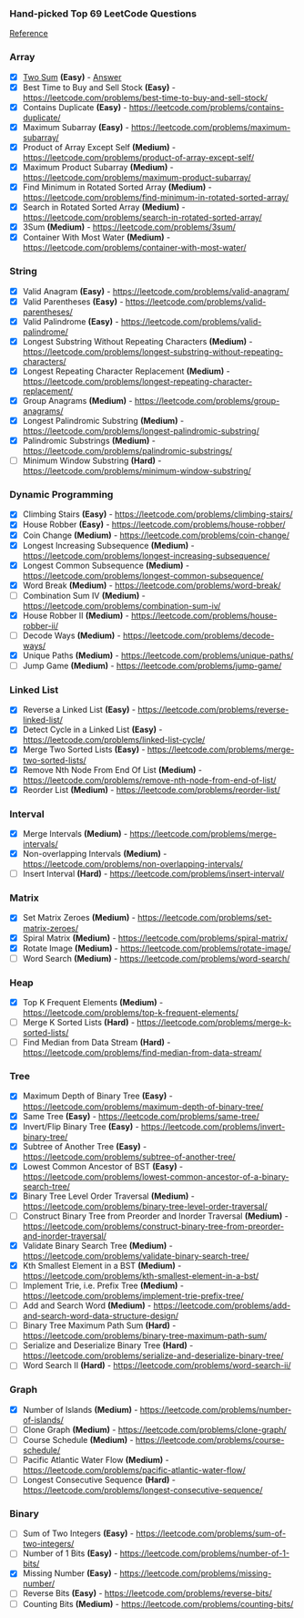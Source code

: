 ### Hand-picked Top 69 LeetCode Questions

[Reference](https://www.teamblind.com/post/New-Year-Gift---Curated-List-of-Top-100-LeetCode-Questions-to-Save-Your-Time-OaM1orEU)

### Array

- [x] [Two Sum](https://leetcode.com/problems/two-sum/) **(Easy)** - [Answer](src/Two%20Sum)
- [x] Best Time to Buy and Sell Stock **(Easy)** -
      https://leetcode.com/problems/best-time-to-buy-and-sell-stock/
- [x] Contains Duplicate **(Easy)** - https://leetcode.com/problems/contains-duplicate/
- [x] Maximum Subarray **(Easy)** - https://leetcode.com/problems/maximum-subarray/
- [x] Product of Array Except Self **(Medium)** -
      https://leetcode.com/problems/product-of-array-except-self/
- [x] Maximum Product Subarray **(Medium)** - https://leetcode.com/problems/maximum-product-subarray/
- [x] Find Minimum in Rotated Sorted Array **(Medium)** -
      https://leetcode.com/problems/find-minimum-in-rotated-sorted-array/
- [x] Search in Rotated Sorted Array **(Medium)** -
      https://leetcode.com/problems/search-in-rotated-sorted-array/
- [x] 3Sum **(Medium)** - https://leetcode.com/problems/3sum/
- [x] Container With Most Water **(Medium)** - https://leetcode.com/problems/container-with-most-water/

### String

- [x] Valid Anagram **(Easy)** - https://leetcode.com/problems/valid-anagram/
- [x] Valid Parentheses **(Easy)** - https://leetcode.com/problems/valid-parentheses/
- [x] Valid Palindrome **(Easy)** - https://leetcode.com/problems/valid-palindrome/
- [x] Longest Substring Without Repeating Characters **(Medium)** -
      https://leetcode.com/problems/longest-substring-without-repeating-characters/
- [x] Longest Repeating Character Replacement **(Medium)** -
      https://leetcode.com/problems/longest-repeating-character-replacement/
- [x] Group Anagrams **(Medium)** - https://leetcode.com/problems/group-anagrams/
- [x] Longest Palindromic Substring **(Medium)** -
      https://leetcode.com/problems/longest-palindromic-substring/
- [x] Palindromic Substrings **(Medium)** - https://leetcode.com/problems/palindromic-substrings/
- [ ] Minimum Window Substring **(Hard)** - https://leetcode.com/problems/minimum-window-substring/

### Dynamic Programming

- [x] Climbing Stairs **(Easy)** - https://leetcode.com/problems/climbing-stairs/
- [x] House Robber **(Easy)** - https://leetcode.com/problems/house-robber/
- [x] Coin Change **(Medium)** - https://leetcode.com/problems/coin-change/
- [x] Longest Increasing Subsequence **(Medium)** -
      https://leetcode.com/problems/longest-increasing-subsequence/
- [x] Longest Common Subsequence **(Medium)** -
      https://leetcode.com/problems/longest-common-subsequence/
- [x] Word Break **(Medium)** - https://leetcode.com/problems/word-break/
- [ ] Combination Sum IV **(Medium)** - https://leetcode.com/problems/combination-sum-iv/
- [x] House Robber II **(Medium)** - https://leetcode.com/problems/house-robber-ii/
- [ ] Decode Ways **(Medium)** - https://leetcode.com/problems/decode-ways/
- [x] Unique Paths **(Medium)** - https://leetcode.com/problems/unique-paths/
- [ ] Jump Game **(Medium)** - https://leetcode.com/problems/jump-game/

### Linked List

- [x] Reverse a Linked List **(Easy)** - https://leetcode.com/problems/reverse-linked-list/
- [x] Detect Cycle in a Linked List **(Easy)** - https://leetcode.com/problems/linked-list-cycle/
- [x] Merge Two Sorted Lists **(Easy)** - https://leetcode.com/problems/merge-two-sorted-lists/
- [x] Remove Nth Node From End Of List **(Medium)** -
      https://leetcode.com/problems/remove-nth-node-from-end-of-list/
- [x] Reorder List **(Medium)** - https://leetcode.com/problems/reorder-list/

### Interval

- [x] Merge Intervals **(Medium)** - https://leetcode.com/problems/merge-intervals/
- [x] Non-overlapping Intervals **(Medium)** - https://leetcode.com/problems/non-overlapping-intervals/
- [ ] Insert Interval **(Hard)** - https://leetcode.com/problems/insert-interval/

### Matrix

- [x] Set Matrix Zeroes **(Medium)** - https://leetcode.com/problems/set-matrix-zeroes/
- [x] Spiral Matrix **(Medium)** - https://leetcode.com/problems/spiral-matrix/
- [x] Rotate Image **(Medium)** - https://leetcode.com/problems/rotate-image/
- [ ] Word Search **(Medium)** - https://leetcode.com/problems/word-search/

### Heap

- [x] Top K Frequent Elements **(Medium)** - https://leetcode.com/problems/top-k-frequent-elements/
- [ ] Merge K Sorted Lists **(Hard)** - https://leetcode.com/problems/merge-k-sorted-lists/
- [ ] Find Median from Data Stream **(Hard)** -
      https://leetcode.com/problems/find-median-from-data-stream/

### Tree

- [x] Maximum Depth of Binary Tree **(Easy)** -
      https://leetcode.com/problems/maximum-depth-of-binary-tree/
- [x] Same Tree **(Easy)** - https://leetcode.com/problems/same-tree/
- [x] Invert/Flip Binary Tree **(Easy)** - https://leetcode.com/problems/invert-binary-tree/
- [x] Subtree of Another Tree **(Easy)** - https://leetcode.com/problems/subtree-of-another-tree/
- [x] Lowest Common Ancestor of BST **(Easy)** -
      https://leetcode.com/problems/lowest-common-ancestor-of-a-binary-search-tree/
- [x] Binary Tree Level Order Traversal **(Medium)** -
      https://leetcode.com/problems/binary-tree-level-order-traversal/
- [ ] Construct Binary Tree from Preorder and Inorder Traversal **(Medium)** -
      https://leetcode.com/problems/construct-binary-tree-from-preorder-and-inorder-traversal/
- [x] Validate Binary Search Tree **(Medium)** -
      https://leetcode.com/problems/validate-binary-search-tree/
- [x] Kth Smallest Element in a BST **(Medium)** -
      https://leetcode.com/problems/kth-smallest-element-in-a-bst/
- [ ] Implement Trie, i.e. Prefix Tree **(Medium)** -
      https://leetcode.com/problems/implement-trie-prefix-tree/
- [ ] Add and Search Word **(Medium)** -
      https://leetcode.com/problems/add-and-search-word-data-structure-design/
- [ ] Binary Tree Maximum Path Sum **(Hard)** -
      https://leetcode.com/problems/binary-tree-maximum-path-sum/
- [ ] Serialize and Deserialize Binary Tree **(Hard)** -
      https://leetcode.com/problems/serialize-and-deserialize-binary-tree/
- [ ] Word Search II **(Hard)** - https://leetcode.com/problems/word-search-ii/

### Graph

- [x] Number of Islands **(Medium)** - https://leetcode.com/problems/number-of-islands/
- [ ] Clone Graph **(Medium)** - https://leetcode.com/problems/clone-graph/
- [ ] Course Schedule **(Medium)** - https://leetcode.com/problems/course-schedule/
- [ ] Pacific Atlantic Water Flow **(Medium)** -
      https://leetcode.com/problems/pacific-atlantic-water-flow/
- [ ] Longest Consecutive Sequence **(Hard)** -
      https://leetcode.com/problems/longest-consecutive-sequence/

### Binary

- [ ] Sum of Two Integers **(Easy)** - https://leetcode.com/problems/sum-of-two-integers/
- [ ] Number of 1 Bits **(Easy)** - https://leetcode.com/problems/number-of-1-bits/
- [x] Missing Number **(Easy)** - https://leetcode.com/problems/missing-number/
- [ ] Reverse Bits **(Easy)** - https://leetcode.com/problems/reverse-bits/
- [ ] Counting Bits **(Medium)** - https://leetcode.com/problems/counting-bits/
